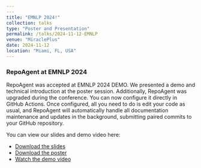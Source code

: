 ```yaml
---
---
title: "EMNLP 2024!"
collection: talks
type: "Poster and Presentation"
permalink: /talks/2024-11-12-EMNLP
venue: "MiraclePlus"
date: 2024-11-12
location: "Miami, FL, USA"
---
```

### RepoAgent at EMNLP 2024

RepoAgent was accepted at EMNLP 2024 DEMO. We presented a demo and technical introduction at the poster session. Additionally, RepoAgent was upgraded during the conference. You can now configure it directly in GitHub Actions. Once configured, all you need to do is edit your code as usual, and RepoAgent will automatically handle all documentation maintenance and updates in the background, submitting paired commits to your GitHub repository.

You can view our slides and demo video here:
- [Download the slides](../files/Slides/RepoAgent_Prez_EMNLP2024.pptx)
- [Download the poster](../files/Posters/EMNLP2024_New_Version_Poster.pdf)
- [Watch the demo video](https://www.youtube.com/watch?v=YPPJBVOP71M)